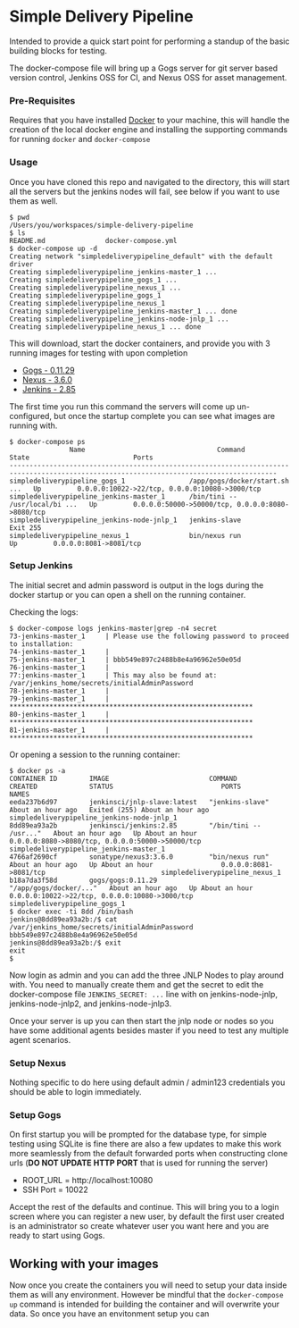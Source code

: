 # Simple Delivery Pipeline

Intended to provide a quick start point for performing a standup of the basic building blocks for testing.

The docker-compose file will bring up a Gogs server for git server based version control, Jenkins OSS for CI, and Nexus OSS for asset management.


### Pre-Requisites

Requires that you have installed [Docker](http://docker.com) to your machine, this will handle the creation of the local docker engine and installing the supporting commands for running `docker` and `docker-compose`

### Usage

Once you have cloned this repo and navigated to the directory, this will start all the servers but the jenkins nodes will fail, see below if you want to use them as well.

    $ pwd
    /Users/you/workspaces/simple-delivery-pipeline
    $ ls
    README.md               docker-compose.yml
    $ docker-compose up -d
    Creating network "simpledeliverypipeline_default" with the default driver
    Creating simpledeliverypipeline_jenkins-master_1 ...
    Creating simpledeliverypipeline_gogs_1 ...
    Creating simpledeliverypipeline_nexus_1 ...
    Creating simpledeliverypipeline_gogs_1
    Creating simpledeliverypipeline_nexus_1
    Creating simpledeliverypipeline_jenkins-master_1 ... done
    Creating simpledeliverypipeline_jenkins-node-jnlp_1 ...
    Creating simpledeliverypipeline_nexus_1 ... done


This will download, start the docker containers, and provide you with 3 running images for testing with upon completion

 * [Gogs - 0.11.29](http://localhost:10080)
 * [Nexus - 3.6.0](http://localhost:8081)
 * [Jenkins - 2.85](http://localhost:8080)

The first time you run this command the servers will come up un-configured, but once the startup complete you can see what images are running with.

    $ docker-compose ps
                   Name                                 Command                State                          Ports                      
    -----------------------------------------------------------------------------------------------------------------------------------------
    simpledeliverypipeline_gogs_1                /app/gogs/docker/start.sh  ...   Up         0.0.0.0:10022->22/tcp, 0.0.0.0:10080->3000/tcp  
    simpledeliverypipeline_jenkins-master_1      /bin/tini -- /usr/local/bi ...   Up         0.0.0.0:50000->50000/tcp, 0.0.0.0:8080->8080/tcp
    simpledeliverypipeline_jenkins-node-jnlp_1   jenkins-slave                    Exit 255                                                   
    simpledeliverypipeline_nexus_1               bin/nexus run                    Up         0.0.0.0:8081->8081/tcp   


### Setup Jenkins

The initial secret and admin password is output in the logs during the docker startup or you can open a shell on the running container.

Checking the logs:

    $ docker-compose logs jenkins-master|grep -n4 secret
    73-jenkins-master_1     | Please use the following password to proceed to installation:
    74-jenkins-master_1     |
    75-jenkins-master_1     | bbb549e897c2488b8e4a96962e50e05d
    76-jenkins-master_1     |
    77:jenkins-master_1     | This may also be found at: /var/jenkins_home/secrets/initialAdminPassword
    78-jenkins-master_1     |
    79-jenkins-master_1     | *************************************************************
    80-jenkins-master_1     | *************************************************************
    81-jenkins-master_1     | *************************************************************

Or opening a session to the running container:

    $ docker ps -a
    CONTAINER ID        IMAGE                         COMMAND                  CREATED             STATUS                           PORTS                                              NAMES
    eeda237b6d97        jenkinsci/jnlp-slave:latest   "jenkins-slave"          About an hour ago   Exited (255) About an hour ago                                                      simpledeliverypipeline_jenkins-node-jnlp_1
    8dd89ea93a2b        jenkinsci/jenkins:2.85        "/bin/tini -- /usr..."   About an hour ago   Up About an hour                 0.0.0.0:8080->8080/tcp, 0.0.0.0:50000->50000/tcp   simpledeliverypipeline_jenkins-master_1
    4766af2690cf        sonatype/nexus3:3.6.0         "bin/nexus run"          About an hour ago   Up About an hour                 0.0.0.0:8081->8081/tcp                             simpledeliverypipeline_nexus_1
    b18a7da3f58d        gogs/gogs:0.11.29             "/app/gogs/docker/..."   About an hour ago   Up About an hour                 0.0.0.0:10022->22/tcp, 0.0.0.0:10080->3000/tcp     simpledeliverypipeline_gogs_1
    $ docker exec -ti 8dd /bin/bash
    jenkins@8dd89ea93a2b:/$ cat /var/jenkins_home/secrets/initialAdminPassword
    bbb549e897c2488b8e4a96962e50e05d
    jenkins@8dd89ea93a2b:/$ exit
    exit
    $

Now login as admin and you can add the three JNLP Nodes to play around with. You need to manually create them and get the secret to edit the docker-compose file `JENKINS_SECRET: ...` line with on jenkins-node-jnlp, jenkins-node-jnlp2, and jenkins-node-jnlp3.


Once your server is up you can then start the jnlp node or nodes so you have some additional agents besides master if you need to test any multiple agent scenarios.


### Setup Nexus

Nothing specific to do here using default admin / admin123 credentials you should be able to login immediately.

### Setup Gogs

On first startup you will be prompted for the database type, for simple testing using SQLite is fine there are also a few updates to make this work more seamlessly from the default forwarded ports when constructing clone urls (**DO NOT UPDATE HTTP PORT** that is used for running the server)

 * ROOT_URL = http://localhost:10080
 * SSH Port = 10022

Accept the rest of the defaults and continue. This will bring you to a login screen where you can register a new user, by default the first user created is an administrator so create whatever user you want here and you are ready to start using Gogs.

## Working with your images

Now once you create the containers you will need to setup your data inside them as will any environment. However be mindful that the `docker-compose up` command is intended for building the container and will overwrite your data. So once you have an envitonment setup you can
